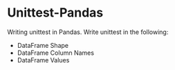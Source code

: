 # Unittest-Pandas
Writing unittest in Pandas. Write unittest in the following:

- DataFrame Shape
- DataFrame Column Names
- DataFrame Values